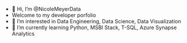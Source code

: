 - 👋 Hi, I’m @NicoleMeyerData 
- Welcome to my developer porfolio
- 👀 I’m interested in Data Engineering, Data Science, Data Visualization
- 🌱 I’m currently learning Python, MSBI Stack, T-SQL, Azure Synapse Analytics
<!---
NicoleMeyerData/NicoleMeyerData is a ✨ special ✨ repository because its `README.md` (this file) appears on your GitHub profile.
You can click the Preview link to take a look at your changes.
--->
